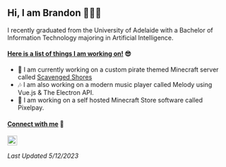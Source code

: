 ## Hi, I am Brandon 👋🏻😊

I recently graduated from the University of Adelaide with a Bachelor of Information Technology majoring in Artificial Intelligence.

#### <ins>Here is a list of things I am working on!</ins> 😎
- 🌊 I am currently working on a custom pirate themed Minecraft server called [Scavenged Shores](https://scavengedshores.com/)
- 🎶 I am also working on a modern music player called Melody using Vue.js & The Electron API.
- 👛 I am working on a self hosted Minecraft Store software called Pixelpay.


#### <ins>Connect with me</ins> 📱
[<img align="left" alt="Brandon Amato | LinkedIn" width="22px" src="https://cdn.jsdelivr.net/npm/simple-icons@v3/icons/linkedin.svg" />][linkedin]


&nbsp;
###### Last Updated 5/12/2023

[linkedin]: https://www.linkedin.com/in/brandon-amato/

<!--
**RandomTomato/RandomTomato** is a ✨ _special_ ✨ repository because its `README.md` (this file) appears on your GitHub profile.

Here are some ideas to get you started:

- 🔭 I’m currently working on ...
- 🌱 I’m currently learning ...
- 👯 I’m looking to collaborate on ...
- 🤔 I’m looking for help with ...
- 💬 Ask me about ...
- 📫 How to reach me: ...
- 😄 Pronouns: ...
- ⚡ Fun fact: ...
-->
